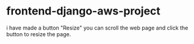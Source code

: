 # frontend-django-aws-project

i have made a button "Resize"
you can scroll the web page and click the button to resize the page.
